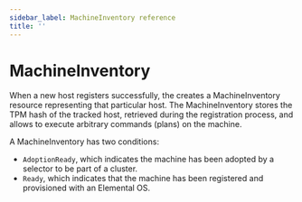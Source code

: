 ```yaml
---
sidebar_label: MachineInventory reference
title: ''
---
```


<head>
  <link rel="canonical" href="https://elemental.docs.rancher.com/machineinventory-reference"/>
</head>

# MachineInventory
When a new host registers successfully, the <Vars name="elemental_operator_name" /> creates a MachineInventory resource representing that particular host.
The MachineInventory stores the TPM hash of the tracked host, retrieved during the registration process, and allows to execute arbitrary commands (plans) on the machine.

A MachineInventory has two conditions:

- `AdoptionReady`, which indicates the machine has been adopted by a selector to be part of a cluster.
- `Ready`, which indicates that the machine has been registered and provisioned with an Elemental OS.
